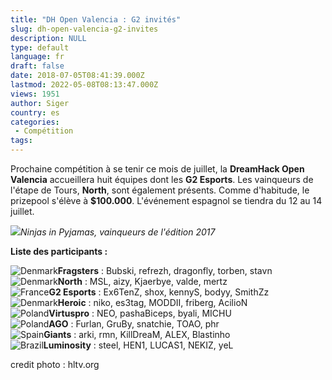 ```yaml
---
title: "DH Open Valencia : G2 invités"
slug: dh-open-valencia-g2-invites
description: NULL
type: default
language: fr
draft: false
date: 2018-07-05T08:41:39.000Z
lastmod: 2022-05-08T08:13:47.000Z
views: 1951
author: Siger
country: es
categories:
 - Compétition
tags:
---
```

Prochaine compétition à se tenir ce mois de juillet, la **DreamHack Open Valencia** accueillera huit équipes dont les **G2 Esports**. Les vainqueurs de l'étape de Tours, **North**, sont également présents. Comme d'habitude, le prizepool s'élève à **$100.000**. L'événement espagnol se tiendra du 12 au 14 juillet.

![](https://static.hltv.org/images/galleries/11041-full/1500149908.6394.jpeg)_Ninjas in Pyjamas, vainqueurs de l'édition 2017_

**Liste des participants :**

![Denmark](/images/countries/dk.svg)⁠**Fragsters** : Bubski, refrezh, dragonfly, torben, stavn  
![Denmark](/images/countries/dk.svg)⁠**North** : MSL, aizy, Kjaerbye, valde, mertz  
![France](/images/countries/fr.svg)⁠**G2 Esports** : Ex6TenZ, shox, kennyS, bodyy, SmithZz  
![Denmark](/images/countries/dk.svg)⁠⁠**Heroic** : niko, es3tag, MODDII, friberg, AcilioN  
![Poland](/images/countries/pl.svg)⁠**Virtuspro** : NEO, pashaBiceps, byali, MICHU  
![Poland](/images/countries/pl.svg)⁠**AGO** : Furlan, GruBy, snatchie, TOAO, phr  
![Spain](/images/countries/es.svg)⁠**Giants** : arki, rmn, KillDreaM, ALEX, Blastinho  
![Brazil](/images/countries/br.svg)⁠**Luminosity** : steel, HEN1, LUCAS1, NEKIZ, yeL

credit photo : hltv.org
